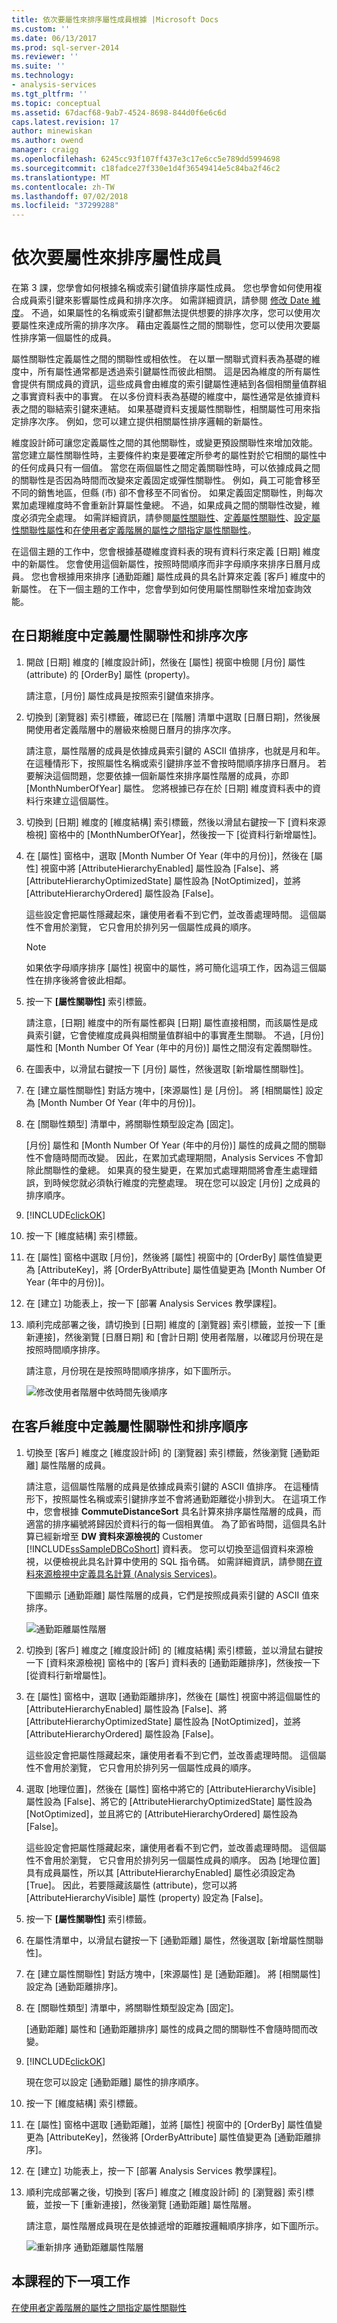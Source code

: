 ```yaml
---
title: 依次要屬性來排序屬性成員根據 |Microsoft Docs
ms.custom: ''
ms.date: 06/13/2017
ms.prod: sql-server-2014
ms.reviewer: ''
ms.suite: ''
ms.technology:
- analysis-services
ms.tgt_pltfrm: ''
ms.topic: conceptual
ms.assetid: 67dacf68-9ab7-4524-8698-844d0f6e6c6d
caps.latest.revision: 17
author: minewiskan
ms.author: owend
manager: craigg
ms.openlocfilehash: 6245cc93f107ff437e3c17e6cc5e789dd5994698
ms.sourcegitcommit: c18fadce27f330e1d4f36549414e5c84ba2f46c2
ms.translationtype: MT
ms.contentlocale: zh-TW
ms.lasthandoff: 07/02/2018
ms.locfileid: "37299288"
---
```

# <a name="sorting-attribute-members-based-on-a-secondary-attribute"></a>依次要屬性來排序屬性成員
  在第 3 課，您學會如何根據名稱或索引鍵值排序屬性成員。 您也學會如何使用複合成員索引鍵來影響屬性成員和排序次序。 如需詳細資訊，請參閱 [修改 Date 維度](../analysis-services/lesson-3-4-modifying-the-date-dimension.md)。 不過，如果屬性的名稱或索引鍵都無法提供想要的排序次序，您可以使用次要屬性來達成所需的排序次序。 藉由定義屬性之間的關聯性，您可以使用次要屬性排序第一個屬性的成員。  
  
 屬性關聯性定義屬性之間的關聯性或相依性。 在以單一關聯式資料表為基礎的維度中，所有屬性通常都是透過索引鍵屬性而彼此相關。 這是因為維度的所有屬性會提供有關成員的資訊，這些成員會由維度的索引鍵屬性連結到各個相關量值群組之事實資料表中的事實。 在以多份資料表為基礎的維度中，屬性通常是依據資料表之間的聯結索引鍵來連結。 如果基礎資料支援屬性關聯性，相關屬性可用來指定排序次序。 例如，您可以建立提供相關屬性排序邏輯的新屬性。  
  
 維度設計師可讓您定義屬性之間的其他關聯性，或變更預設關聯性來增加效能。 當您建立屬性關聯性時，主要條件約束是要確定所參考的屬性對於它相關的屬性中的任何成員只有一個值。 當您在兩個屬性之間定義關聯性時，可以依據成員之間的關聯性是否因為時間而改變來定義固定或彈性關聯性。 例如，員工可能會移至不同的銷售地區，但縣 (市) 卻不會移至不同省份。 如果定義固定關聯性，則每次累加處理維度時不會重新計算屬性彙總。 不過，如果成員之間的關聯性改變，維度必須完全處理。 如需詳細資訊，請參閱[屬性關聯性](multidimensional-models-olap-logical-dimension-objects/attribute-relationships.md)、[定義屬性關聯性](multidimensional-models/attribute-relationships-define.md)、[設定屬性關聯性屬性](multidimensional-models/attribute-relationships-configure-attribute-properties.md)和[在使用者定義階層的屬性之間指定屬性關聯性](4-6-specifying-attribute-relationships-in-user-defined-hierarchy.md)。  
  
 在這個主題的工作中，您會根據基礎維度資料表的現有資料行來定義 [日期] 維度中的新屬性。 您會使用這個新屬性，按照時間順序而非字母順序來排序日曆月成員。 您也會根據用來排序 [通勤距離] 屬性成員的具名計算來定義 [客戶] 維度中的新屬性。 在下一個主題的工作中，您會學到如何使用屬性關聯性來增加查詢效能。  
  
## <a name="defining-an-attribute-relationship-and-sort-order-in-the-date-dimension"></a>在日期維度中定義屬性關聯性和排序次序  
  
1.  開啟 [日期] 維度的 [維度設計師]，然後在 [屬性] 視窗中檢閱 [月份] 屬性 (attribute) 的 [OrderBy] 屬性 (property)。  
  
     請注意，[月份] 屬性成員是按照索引鍵值來排序。  
  
2.  切換到 [瀏覽器] 索引標籤，確認已在 [階層] 清單中選取 [日曆日期]，然後展開使用者定義階層中的層級來檢閱日曆月的排序次序。  
  
     請注意，屬性階層的成員是依據成員索引鍵的 ASCII 值排序，也就是月和年。 在這種情形下，按照屬性名稱或索引鍵排序並不會按時間順序排序日曆月。 若要解決這個問題，您要依據一個新屬性來排序屬性階層的成員，亦即 [MonthNumberOfYear] 屬性。 您將根據已存在於 [日期] 維度資料表中的資料行來建立這個屬性。  
  
3.  切換到 [日期] 維度的 [維度結構] 索引標籤，然後以滑鼠右鍵按一下 [資料來源檢視] 窗格中的 [MonthNumberOfYear]，然後按一下 [從資料行新增屬性]。  
  
4.  在 [屬性] 窗格中，選取 [Month Number Of Year (年中的月份)]，然後在 [屬性] 視窗中將 [AttributeHierarchyEnabled] 屬性設為 [False]、將 [AttributeHierarchyOptimizedState] 屬性設為 [NotOptimized]，並將 [AttributeHierarchyOrdered] 屬性設為 [False]。  
  
     這些設定會把屬性隱藏起來，讓使用者看不到它們，並改善處理時間。 這個屬性不會用於瀏覽， 它只會用於排列另一個屬性成員的順序。  
  
    > [!NOTE]  
    >  如果依字母順序排序 [屬性] 視窗中的屬性，將可簡化這項工作，因為這三個屬性在排序後將會彼此相鄰。  
  
5.  按一下 **[屬性關聯性]** 索引標籤。  
  
     請注意，[日期] 維度中的所有屬性都與 [日期] 屬性直接相關，而該屬性是成員索引鍵，它會使維度成員與相關量值群組中的事實產生關聯。 不過，[月份] 屬性和 [Month Number Of Year (年中的月份)] 屬性之間沒有定義關聯性。  
  
6.  在圖表中，以滑鼠右鍵按一下 [月份] 屬性，然後選取 [新增屬性關聯性]。  
  
7.  在 [建立屬性關聯性] 對話方塊中，[來源屬性] 是 [月份]。 將 [相關屬性] 設定為 [Month Number Of Year (年中的月份)]。  
  
8.  在 [關聯性類型] 清單中，將關聯性類型設定為 [固定]。  
  
     [月份] 屬性和 [Month Number Of Year (年中的月份)] 屬性的成員之間的關聯性不會隨時間而改變。 因此，在累加式處理期間，Analysis Services 不會卸除此關聯性的彙總。 如果真的發生變更，在累加式處理期間將會產生處理錯誤，到時候您就必須執行維度的完整處理。 現在您可以設定 [月份] 之成員的排序順序。  
  
9. [!INCLUDE[clickOK](../includes/clickok-md.md)]  
  
10. 按一下 [維度結構] 索引標籤。  
  
11. 在 [屬性] 窗格中選取 [月份]，然後將 [屬性] 視窗中的 [OrderBy] 屬性值變更為 [AttributeKey]，將 [OrderByAttribute] 屬性值變更為 [Month Number Of Year (年中的月份)]。  
  
12. 在 [建立] 功能表上，按一下 [部署 Analysis Services 教學課程]。  
  
13. 順利完成部署之後，請切換到 [日期] 維度的 [瀏覽器] 索引標籤，並按一下 [重新連接]，然後瀏覽 [日曆日期] 和 [會計日期] 使用者階層，以確認月份現在是按照時間順序排序。  
  
     請注意，月份現在是按照時間順序排序，如下圖所示。  
  
     ![修改使用者階層中依時間先後順序](../../2014/tutorials/media/l4-memberproperties-3.gif "修改使用者階層中依時間先後順序")  
  
## <a name="defining-attribute-relationships-and-sort-order-in-the-customer-dimension"></a>在客戶維度中定義屬性關聯性和排序順序  
  
1.  切換至 [客戶] 維度之 [維度設計師] 的 [瀏覽器] 索引標籤，然後瀏覽 [通勤距離] 屬性階層的成員。  
  
     請注意，這個屬性階層的成員是依據成員索引鍵的 ASCII 值排序。 在這種情形下，按照屬性名稱或索引鍵排序並不會將通勤距離從小排到大。 在這項工作中，您會根據 **CommuteDistanceSort** 具名計算來排序屬性階層的成員，而適當的排序編號將歸因於資料行的每一個相異值。 為了節省時間，這個具名計算已經新增至 **DW 資料來源檢視的** Customer [!INCLUDE[ssSampleDBCoShort](../includes/sssampledbcoshort-md.md)] 資料表。 您可以切換至這個資料來源檢視，以便檢視此具名計算中使用的 SQL 指令碼。 如需詳細資訊，請參閱[在資料來源檢視中定義具名計算 &#40;Analysis Services&#41;](multidimensional-models/define-named-calculations-in-a-data-source-view-analysis-services.md)。  
  
     下圖顯示 [通勤距離] 屬性階層的成員，它們是按照成員索引鍵的 ASCII 值來排序。  
  
     ![通勤距離屬性階層](../../2014/tutorials/media/l4-memberproperties-4.gif "通勤距離屬性階層")  
  
2.  切換到 [客戶] 維度之 [維度設計師] 的 [維度結構] 索引標籤，並以滑鼠右鍵按一下 [資料來源檢視] 窗格中的 [客戶] 資料表的 [通勤距離排序]，然後按一下 [從資料行新增屬性]。  
  
3.  在 [屬性] 窗格中，選取 [通勤距離排序]，然後在 [屬性] 視窗中將這個屬性的 [AttributeHierarchyEnabled] 屬性設為 [False]、將 [AttributeHierarchyOptimizedState] 屬性設為 [NotOptimized]，並將 [AttributeHierarchyOrdered] 屬性設為 [False]。  
  
     這些設定會把屬性隱藏起來，讓使用者看不到它們，並改善處理時間。 這個屬性不會用於瀏覽， 它只會用於排列另一個屬性成員的順序。  
  
4.  選取 [地理位置]，然後在 [屬性] 窗格中將它的 [AttributeHierarchyVisible] 屬性設為 [False]、將它的 [AttributeHierarchyOptimizedState] 屬性設為 [NotOptimized]，並且將它的 [AttributeHierarchyOrdered] 屬性設為 [False]。  
  
     這些設定會把屬性隱藏起來，讓使用者看不到它們，並改善處理時間。 這個屬性不會用於瀏覽， 它只會用於排列另一個屬性成員的順序。 因為 [地理位置] 具有成員屬性，所以其 [AttributeHierarchyEnabled] 屬性必須設定為 [True]。 因此，若要隱藏該屬性 (attribute)，您可以將 [AttributeHierarchyVisible] 屬性 (property) 設定為 [False]。  
  
5.  按一下 **[屬性關聯性]** 索引標籤。  
  
6.  在屬性清單中，以滑鼠右鍵按一下 [通勤距離] 屬性，然後選取 [新增屬性關聯性]。  
  
7.  在 [建立屬性關聯性] 對話方塊中，[來源屬性] 是 [通勤距離]。 將 [相關屬性] 設定為 [通勤距離排序]。  
  
8.  在 [關聯性類型] 清單中，將關聯性類型設定為 [固定]。  
  
     [通勤距離] 屬性和 [通勤距離排序] 屬性的成員之間的關聯性不會隨時間而改變。  
  
9. [!INCLUDE[clickOK](../includes/clickok-md.md)]  
  
     現在您可以設定 [通勤距離] 屬性的排序順序。  
  
10. 按一下 [維度結構] 索引標籤。  
  
11. 在 [屬性] 窗格中選取 [通勤距離]，並將 [屬性] 視窗中的 [OrderBy] 屬性值變更為 [AttributeKey]，然後將 [OrderByAttribute] 屬性值變更為 [通勤距離排序]。  
  
12. 在 [建立] 功能表上，按一下 [部署 Analysis Services 教學課程]。  
  
13. 順利完成部署之後，切換到 [客戶] 維度之 [維度設計師] 的 [瀏覽器] 索引標籤，並按一下 [重新連接]，然後瀏覽 [通勤距離] 屬性階層。  
  
     請注意，屬性階層成員現在是依據遞增的距離按邏輯順序排序，如下圖所示。  
  
     ![重新排序 通勤距離屬性階層](../../2014/tutorials/media/l4-memberproperties-5.gif "Re-sorted 通勤距離屬性階層")  
  
## <a name="next-task-in-lesson"></a>本課程的下一項工作  
 [在使用者定義階層的屬性之間指定屬性關聯性](4-6-specifying-attribute-relationships-in-user-defined-hierarchy.md)  
  
  
